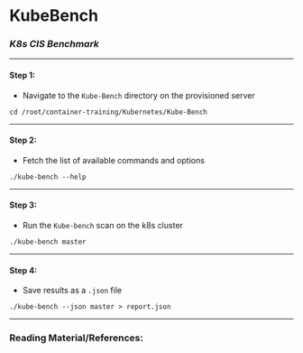 # **KubeBench**


### *K8s CIS Benchmark*

-------

#### Step 1:

* Navigate to the `Kube-Bench` directory on the provisioned server

```commandline
cd /root/container-training/Kubernetes/Kube-Bench
```

-------

#### Step 2:

* Fetch the list of available commands and options

```commandline
./kube-bench --help

```

-------

#### Step 3:

* Run the `Kube-bench` scan on the k8s cluster

```commandline
./kube-bench master
```

-------

#### Step 4:

* Save results as a `.json` file

```commandline
./kube-bench --json master > report.json
```

---------

### Reading Material/References:

